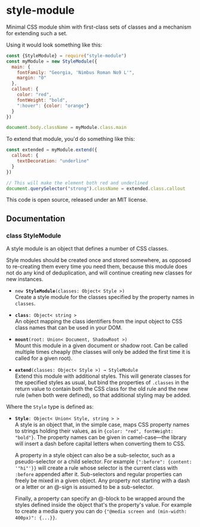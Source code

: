 <!-- To edit this file, edit /src/README.md, not /README.md -->

# style-module

Minimal CSS module shim with first-class sets of classes and a
mechanism for extending such a set.

Using it would look something like this:

```javascript
const {StyleModule} = require("style-module")
const myModule = new StyleModule({
  main: {
    fontFamily: "Georgia, 'Nimbus Roman No9 L'",
    margin: "0"
  },
  callout: {
    color: "red",
    fontWeight: "bold",
    ":hover": {color: "orange"}
  }
})

document.body.className = myModule.class.main
```

To extend that module, you'd do something like this:

```javascript
const extended = myModule.extend({
  callout: {
    textDecoration: "underline"
  }
})

// This will make the element both red and underlined
document.querySelector("strong").className = extended.class.callout
```

This code is open source, released under an MIT license.
    
## Documentation

### class StyleModule

A style module is an object that defines a number of CSS
classes.

Style modules should be created once and stored somewhere, as
opposed to re-creating them every time you need them, because this
module does not do any kind of deduplication, and will continue
creating new classes for new instances.

 * `new `**`StyleModule`**`(classes: Object< Style >)`\
   Create a style module for the classes specified by the property
   names in `classes`.

 * **`class`**`: Object< string >`\
   An object mapping the class identifiers from
   the input object to CSS class names that can be used in your
   DOM.

 * **`mount`**`(root: Union< Document, ShadowRoot >)`\
   Mount this module in a given document or shadow root. Can be
   called multiple times cheaply (the classes will only be added the
   first time it is called for a given root).

 * **`extend`**`(classes: Object< Style >) → StyleModule`\
   Extend this module with additional styles. This will generate
   classes for the specified styles as usual, but bind the
   properties of `.classes` in the return value to contain both the
   CSS class for the old rule and the new rule (when both were
   defined), so that additional styling may be added.


Where the `Style` type is defined as:

 * **`Style`**`: Object< Union< Style, string > >`\
   A style is an object that, in the simple case, maps CSS property
   names to strings holding their values, as in `{color: "red",
   fontWeight: "bold"}`. The property names can be given in
   camel-case—the library will insert a dash before capital letters
   when converting them to CSS.

   A property in a style object can also be a sub-selector, such as a
   pseudo-selector or a child selector. For example `{":before":
   {content: '"hi"'}}` will create a rule whose selector is the
   current class with `:before` appended after it. Sub-selectors and
   regular properties can freely be mixed in a given object. Any
   property not starting with a dash or a letter or an @-sign is
   assumed to be a sub-selector.

   Finally, a property can specify an @-block to be wrapped around the
   styles defined inside the object that's the property's value. For
   example to create a media query you can do `{"@media screen and
   (min-width: 400px)": {...}}`.


